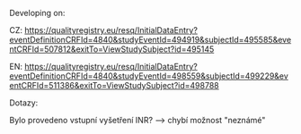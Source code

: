 Developing on:

CZ:
https://qualityregistry.eu/resq/InitialDataEntry?eventDefinitionCRFId=4840&studyEventId=494919&subjectId=495585&eventCRFId=507812&exitTo=ViewStudySubject?id=495145

EN:
https://qualityregistry.eu/resq/InitialDataEntry?eventDefinitionCRFId=4840&studyEventId=498559&subjectId=499229&eventCRFId=511386&exitTo=ViewStudySubject?id=498788


Dotazy:

Bylo provedeno vstupní vyšetření INR?
--> chybí možnost "neznámé"
